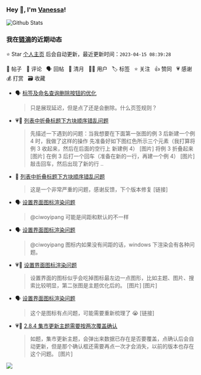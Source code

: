 ### Hey 👋, I'm [Vanessa](http://vanessa.b3log.org/)!

![Github Stats](https://github-readme-stats.vercel.app/api?username=Vanessa219&show_icons=true)

<!--events start -->

### 我在[链滴](https://ld246.com)的近期动态

⭐️ Star [个人主页](https://github.com/Vanessa219/Vanessa219) 后会自动更新，最近更新时间：`2023-04-15 08:39:28`

📝 帖子 &nbsp; 💬 评论 &nbsp; 🗣 回帖 &nbsp; 🌙 清月 &nbsp; 👨‍💻 用户 &nbsp; 🏷️ 标签 &nbsp; ⭐️ 关注 &nbsp; 👍 赞同 &nbsp; 💗 感谢 &nbsp; 💰 打赏 &nbsp; 🗃 收藏

* 🗣 [标签及命名查询删除按钮的优化](https://ld246.com/article/1681452390013/comment/1681454814492#comments)

  > 只是展现延迟，但是点了还是会删除。什么页签规则？
* 💗📝 [列表中折叠标题下方块顺序错乱问题](https://ld246.com/article/1681376399679)

  > 先描述一下遇到的问题：当我想要在下面第一张图的例 3 后新建一个例 4 时，我做了这样的操作 先准备好如下图红色所示三个元素（我打算将例 3 收起来，然后在后面的空行上 新建例 4） [图片] 将例 3 折叠起来 [图片] 在例 3 后打一个回车（准备在新的一行，再建一个例 4） [图片] 敲击回车，然后出现了新的行  ..
* 💬 [列表中折叠标题下方块顺序错乱问题](https://ld246.com/article/1681376399679/comment/1681382501667#comments)

  > 这是一个非常严重的问题，感谢反馈，下个版本修复 [链接]
* 🗣 [设置界面图标渲染问题](https://ld246.com/article/1681316333041/comment/1681349201103#comments)

  > @ciwoyipang 可能是间距和默认的不一样
* 🗣 [设置界面图标渲染问题](https://ld246.com/article/1681316333041/comment/1681349201103#comments)

  > @ciwoyipang 图标内如果没有间距的话，windows 下渲染会有各种问题。
* 💗📝 [设置界面图标渲染问题](https://ld246.com/article/1681316333041)

  > 设置界面的图标似乎会吃掉图标最左边一点图形，比如主题、图片、搜索比较明显，第二张图是主题优化后的。 [图片] [图片]
* 🗣 [设置界面图标渲染问题](https://ld246.com/article/1681316333041/comment/1681349201103#comments)

  > 这个是图标有点问题，可能需要重新梳理了 😭 [链接]
* 💗📝 [2.8.4 集市更新主题需要按两次覆盖确认](https://ld246.com/article/1681314244850)

  > 如题，集市更新主题，会弹出来数据已存在是否要覆盖，点确认后会自动更新，但是那个确认框还需要再点一次才会消失，以前的版本也存在这个问题。 [图片]


<!--events end -->

<a title="Hits" target="_blank" href="https://github.com/Vanessa219/Vanessa219"><img src="https://hits.b3log.org/Vanessa219/Vanessa219.svg"></a>
